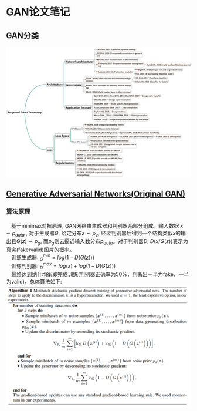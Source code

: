 # GAN论文笔记

## GAN分类
![gan_taxonomy](images/gan_taxonomy.jpg)

## [Generative Adversarial Networks(Original GAN)](https://arxiv.org/abs/1406.2661)
### 算法原理  
&emsp;基于minimax对抗原理, GAN网络由生成器和判别器两部分组成。输入数据 $x \sim p_{data}$ , 对于生成器$G$, 给定分布$z \sim p_z$, 经过判别器后得到一个结构类似$x$的输出且$G(z) \sim p_g$, 而$p_g$则去逼近输入数分布$p_{data}$。对于判别器$D$, $D(x/G(z))$表示为真实(fake/valid)图片的概率。  
&emsp;训练生成器: $\displaystyle _{G}^{min} = log(1-D(G(z)))$  
&emsp;训练判别器: $_{D}^{max} = log(x)+log(1-D(G(z)))$   
&emsp;最终达到纳什均衡即完成训练(判别器正确率为50%，判断出一半为fake，一半为valid)，总体算法如下:
![algorithm](images/gan_algorithm.png)
